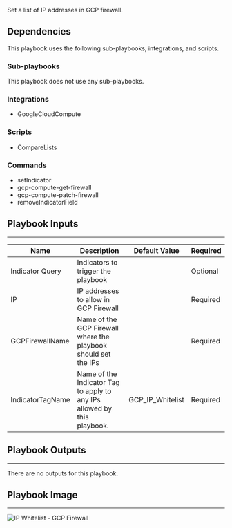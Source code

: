 Set a list of IP addresses in GCP firewall.

## Dependencies
This playbook uses the following sub-playbooks, integrations, and scripts.

### Sub-playbooks
This playbook does not use any sub-playbooks.

### Integrations
* GoogleCloudCompute

### Scripts
* CompareLists

### Commands
* setIndicator
* gcp-compute-get-firewall
* gcp-compute-patch-firewall
* removeIndicatorField

## Playbook Inputs
---

| **Name** | **Description** | **Default Value** | **Required** |
| --- | --- | --- | --- |
| Indicator Query | Indicators to trigger the playbook |  | Optional |
| IP | IP addresses to allow in GCP Firewall |  | Required |
| GCPFirewallName | Name of the GCP Firewall where the playbook should set the IPs |  | Required |
| IndicatorTagName | Name of the Indicator Tag to apply to any IPs allowed by this playbook. | GCP_IP_Whitelist | Required |

## Playbook Outputs
---
There are no outputs for this playbook.

## Playbook Image
---
![IP Whitelist - GCP Firewall](../../doc_files/IP_Whitelist_-_GCP_Firewall.png/n)